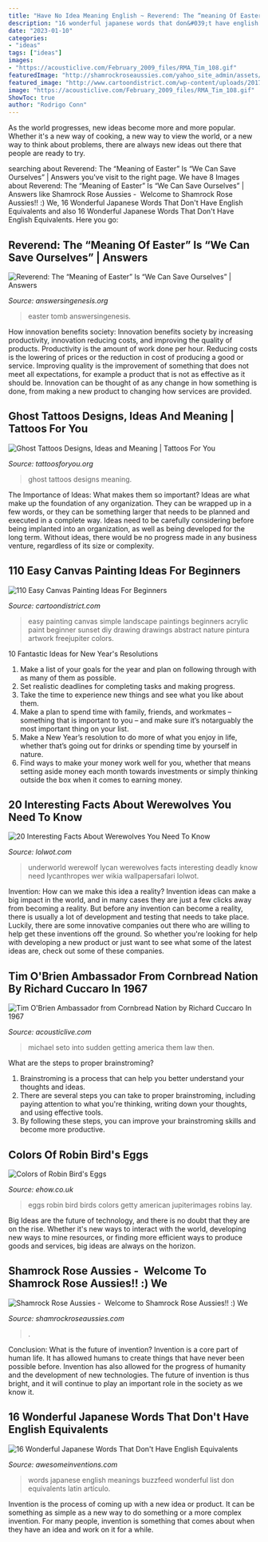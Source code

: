 ```yaml
---
title: "Have No Idea Meaning English ~ Reverend: The “meaning Of Easter” Is “we Can Save Ourselves”"
description: "16 wonderful japanese words that don&#039;t have english equivalents"
date: "2023-01-10"
categories:
- "ideas"
tags: ["ideas"]
images:
- "https://acousticlive.com/February_2009_files/RMA_Tim_108.gif"
featuredImage: "http://shamrockroseaussies.com/yahoo_site_admin/assets/images/DSC_0782.124232546_std.JPG"
featured_image: "http://www.cartoondistrict.com/wp-content/uploads/2017/06/Easy-Canvas-Painting-Ideas-For-Beginners23.jpg"
image: "https://acousticlive.com/February_2009_files/RMA_Tim_108.gif"
ShowToc: true
author: "Rodrigo Conn"
---
```



As the world progresses, new ideas become more and more popular. Whether it's a new way of cooking, a new way to view the world, or a new way to think about problems, there are always new ideas out there that people are ready to try.

	

		
searching about Reverend: The “Meaning of Easter” Is “We Can Save Ourselves” | Answers you've visit to the right page. We have 8 Images about Reverend: The “Meaning of Easter” Is “We Can Save Ourselves” | Answers like Shamrock Rose Aussies - ﻿﻿﻿ Welcome to Shamrock Rose Aussies!! :) We, 16 Wonderful Japanese Words That Don&#039;t Have English Equivalents and also 16 Wonderful Japanese Words That Don&#039;t Have English Equivalents. Here you go:
		
    
## Reverend: The “Meaning Of Easter” Is “We Can Save Ourselves” | Answers

<img loading=lazy src="https://assets.answersingenesis.org/img/cms/content/contentnode/og_image/empty-tomb-easter.jpg" onerror="this.onerror=null;this.src='https://tse2.mm.bing.net/th?id=OIP.vtDGusQU0V9ecbTVxZ2w6gHaD4&amp;pid=15.1';" alt="Reverend: The “Meaning of Easter” Is “We Can Save Ourselves” | Answers">

_Source: answersingenesis.org_

>easter tomb answersingenesis. 

	

How innovation benefits society:
Innovation benefits society by increasing productivity, innovation reducing costs, and improving the quality of products. Productivity is the amount of work done per hour. Reducing costs is the lowering of prices or the reduction in cost of producing a good or service. Improving quality is the improvement of something that does not meet all expectations, for example a product that is not as effective as it should be. Innovation can be thought of as any change in how something is done, from making a new product to changing how services are provided.

    
## Ghost Tattoos Designs, Ideas And Meaning | Tattoos For You

<img loading=lazy src="https://www.tattoosforyou.org/wp-content/uploads/2016/10/Ghost-Tattoos-Small.jpg" onerror="this.onerror=null;this.src='https://tse2.mm.bing.net/th?id=OIP.wqahdl7pMMZZD-5MAOdMCgHaHa&amp;pid=15.1';" alt="Ghost Tattoos Designs, Ideas and Meaning | Tattoos For You">

_Source: tattoosforyou.org_

>ghost tattoos designs meaning. 

	

The Importance of Ideas: What makes them so important?
Ideas are what make up the foundation of any organization. They can be wrapped up in a few words, or they can be something larger that needs to be planned and executed in a complete way. Ideas need to be carefully considering before being implanted into an organization, as well as being developed for the long term. Without ideas, there would be no progress made in any business venture, regardless of its size or complexity.

    
## 110 Easy Canvas Painting Ideas For Beginners

<img loading=lazy src="http://www.cartoondistrict.com/wp-content/uploads/2017/06/Easy-Canvas-Painting-Ideas-For-Beginners23.jpg" onerror="this.onerror=null;this.src='https://tse1.mm.bing.net/th?id=OIP.bKQNYgBwn9eGs0BDcHlYeAHaJ4&amp;pid=15.1';" alt="110 Easy Canvas Painting Ideas For Beginners">

_Source: cartoondistrict.com_

>easy painting canvas simple landscape paintings beginners acrylic paint beginner sunset diy drawing drawings abstract nature pintura artwork freejupiter colors. 

	

10 Fantastic Ideas for New Year's Resolutions
1. Make a list of your goals for the year and plan on following through with as many of them as possible. 
2. Set realistic deadlines for completing tasks and making progress. 
3. Take the time to experience new things and see what you like about them. 
4. Make a plan to spend time with family, friends, and workmates – something that is important to you – and make sure it’s notarguably the most important thing on your list. 
5. Make a New Year’s resolution to do more of what you enjoy in life, whether that’s going out for drinks or spending time by yourself in nature. 
6. Find ways to make your money work well for you, whether that means setting aside money each month towards investments or simply thinking outside the box when it comes to earning money.

    
## 20 Interesting Facts About Werewolves You Need To Know

<img loading=lazy src="http://cdn.lolwot.com/wp-content/uploads/2015/08/20-interesting-facts-about-werewolves-you-need-to-know-2.jpg" onerror="this.onerror=null;this.src='https://tse1.mm.bing.net/th?id=OIP.23YLED-UUnR8nrzxyUY-mAHaDJ&amp;pid=15.1';" alt="20 Interesting Facts About Werewolves You Need To Know">

_Source: lolwot.com_

>underworld werewolf lycan werewolves facts interesting deadly know need lycanthropes wer wikia wallpapersafari lolwot. 

	

Invention: How can we make this idea a reality?
Invention ideas can make a big impact in the world, and in many cases they are just a few clicks away from becoming a reality. 
But before any invention can become a reality, there is usually a lot of development and testing that needs to take place. 
Luckily, there are some innovative companies out there who are willing to help get these inventions off the ground. 
 So whether you're looking for help with developing a new product or just want to see what some of the latest ideas are, check out some of these companies.

    
## Tim O&#039;Brien Ambassador From Cornbread Nation By Richard Cuccaro In 1967

<img loading=lazy src="https://acousticlive.com/February_2009_files/RMA_Tim_108.gif" onerror="this.onerror=null;this.src='https://tse3.mm.bing.net/th?id=OIP.E7R7AV_3A9y5wOlMtYmIfAAAAA&amp;pid=15.1';" alt="Tim O&#039;Brien Ambassador from Cornbread Nation by Richard Cuccaro In 1967">

_Source: acousticlive.com_

>michael seto into sudden getting america them law then. 

	

What are the steps to proper brainstroming?
1. Brainstroming is a process that can help you better understand your thoughts and ideas.
2. There are several steps you can take to proper brainstroming, including paying attention to what you're thinking, writing down your thoughts, and using effective tools.
3. By following these steps, you can improve your brainstroming skills and become more productive.

    
## Colors Of Robin Bird&#039;s Eggs

<img loading=lazy src="https://img-aws.ehowcdn.com/750x400p/photos.demandstudios.com/getty/article/148/102/89698208.jpg" onerror="this.onerror=null;this.src='https://tse3.mm.bing.net/th?id=OIP.7XnHP9YbrCU1_0IaWe20NwHaD8&amp;pid=15.1';" alt="Colors of Robin Bird&#039;s Eggs">

_Source: ehow.co.uk_

>eggs robin bird birds colors getty american jupiterimages robins lay. 

	

Big Ideas are the future of technology, and there is no doubt that they are on the rise. Whether it's new ways to interact with the world, developing new ways to mine resources, or finding more efficient ways to produce goods and services, big ideas are always on the horizon. 

    
## Shamrock Rose Aussies - ﻿﻿﻿ Welcome To Shamrock Rose Aussies!! :) We

<img loading=lazy src="http://shamrockroseaussies.com/yahoo_site_admin/assets/images/DSC_0782.124232546_std.JPG" onerror="this.onerror=null;this.src='https://tse4.mm.bing.net/th?id=OIP.A849W9qZ-uNXkjQ6RNtH0QHaE-&amp;pid=15.1';" alt="Shamrock Rose Aussies - ﻿﻿﻿ Welcome to Shamrock Rose Aussies!! :) We">

_Source: shamrockroseaussies.com_

>. 

	

Conclusion: What is the future of invention?
Invention is a core part of human life. It has allowed humans to create things that have never been possible before. Invention has also allowed for the progress of humanity and the development of new technologies. The future of invention is thus bright, and it will continue to play an important role in the society as we know it.

    
## 16 Wonderful Japanese Words That Don&#039;t Have English Equivalents

<img loading=lazy src="https://www.awesomeinventions.com/wp-content/uploads/2015/06/japanese-words-kuidaore.jpg" onerror="this.onerror=null;this.src='https://tse1.mm.bing.net/th?id=OIP.qZOOc2V-yGyNwu5KmqbQVgHaEf&amp;pid=15.1';" alt="16 Wonderful Japanese Words That Don&#039;t Have English Equivalents">

_Source: awesomeinventions.com_

>words japanese english meanings buzzfeed wonderful list don equivalents latin artículo. 

	

Invention is the process of coming up with a new idea or product. It can be something as simple as a new way to do something or a more complex invention. For many people, invention is something that comes about when they have an idea and work on it for a while.

